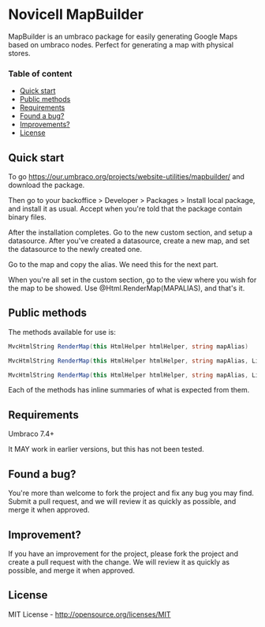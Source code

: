 # Novicell MapBuilder

MapBuilder is an umbraco package for easily generating Google Maps based on umbraco nodes. Perfect for generating a map with physical stores.


### Table of content
* [Quick start](#quick-start)
* [Public methods](#public-methods)
* [Requirements](#requirements)
* [Found a bug?](#found-a-bug)
* [Improvements?](#improvements)
* [License](#license)

## Quick start
To go https://our.umbraco.org/projects/website-utilities/mapbuilder/ and download the package.

Then go to your backoffice > Developer > Packages > Install local package, and install it as usual. Accept when you're told that the package contain binary files.

After the installation completes. Go to the new custom section, and setup a datasource. After you've created a datasource, create a new map, and set the datasource to the newly created one.

Go to the map and copy the alias. We need this for the next part.

When you're all set in the custom section, go to the view where you wish for the map to be showed. Use @Html.RenderMap(MAPALIAS), and that's it.

## Public methods
The methods available for use is:

```C#
MvcHtmlString RenderMap(this HtmlHelper htmlHelper, string mapAlias)
```

```C#
MvcHtmlString RenderMap(this HtmlHelper htmlHelper, string mapAlias, List<int> nodeIds)
```

```C#
MvcHtmlString RenderMap(this HtmlHelper htmlHelper, string mapAlias, List<int> nodeIds, string titleProperty, string coordsProperty)
```

Each of the methods has inline summaries of what is expected from them.

## Requirements
Umbraco 7.4+

It MAY work in earlier versions, but this has not been tested.

## Found a bug?
You're more than welcome to fork the project and fix any bug you may find. Submit a pull request, and we will review it as quickly as possible, and merge it when approved.

## Improvement?
If you have an improvement for the project, please fork the project and create a pull request with the change. We will review it as quickly as possible, and merge it when approved.

## License
MIT License - http://opensource.org/licenses/MIT

